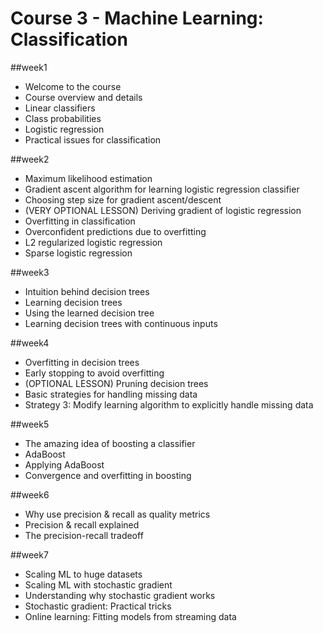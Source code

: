 # Course 3 - Machine Learning: Classification

##week1
* Welcome to the course
* Course overview and details
* Linear classifiers
* Class probabilities
* Logistic regression
* Practical issues for classification

##week2
* Maximum likelihood estimation
* Gradient ascent algorithm for learning logistic regression classifier
* Choosing step size for gradient ascent/descent
* (VERY OPTIONAL LESSON) Deriving gradient of logistic regression
* Overfitting in classification
* Overconfident predictions due to overfitting
* L2 regularized logistic regression
* Sparse logistic regression

##week3
* Intuition behind decision trees
* Learning decision trees
* Using the learned decision tree
* Learning decision trees with continuous inputs

##week4
* Overfitting in decision trees
* Early stopping to avoid overfitting
* (OPTIONAL LESSON) Pruning decision trees
* Basic strategies for handling missing data
* Strategy 3: Modify learning algorithm to explicitly handle missing data

##week5
* The amazing idea of boosting a classifier
* AdaBoost
* Applying AdaBoost
* Convergence and overfitting in boosting

##week6
* Why use precision & recall as quality metrics
* Precision & recall explained
* The precision-recall tradeoff

##week7
* Scaling ML to huge datasets
* Scaling ML with stochastic gradient
* Understanding why stochastic gradient works
* Stochastic gradient: Practical tricks
* Online learning: Fitting models from streaming data
